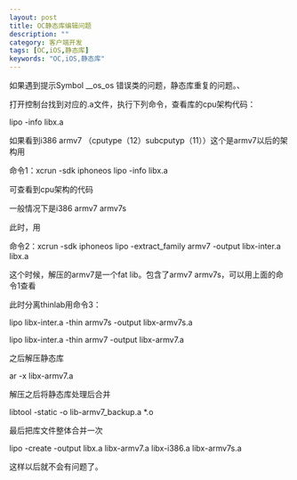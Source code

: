 ```yaml
---
layout: post
title: OC静态库编辑问题
description: ""
category: 客户端开发
tags: [OC,iOS,静态库]
keywords: "OC,iOS,静态库"
---
```



如果遇到提示Symbol __os_os 错误类的问题，静态库重复的问题。、

打开控制台找到对应的.a文件，执行下列命令，查看库的cpu架构代码：

lipo -info libx.a

如果看到i386 armv7 （cputype（12）subcputyp（11））这个是armv7以后的架构用

命令1：xcrun -sdk iphoneos lipo -info libx.a

可查看到cpu架构的代码

一般情况下是i386 armv7 armv7s

此时，用

命令2：xcrun -sdk iphoneos lipo -extract_family armv7 -output libx-inter.a libx.a

这个时候，解压的armv7是一个fat lib。包含了armv7 armv7s，可以用上面的命令1查看


此时分离thinlab用命令3：

lipo libx-inter.a -thin armv7s -output libx-armv7s.a

lipo libx-inter.a -thin armv7 -output libx-armv7.a


之后解压静态库

ar -x libx-armv7.a

解压之后将静态库处理后合并

libtool -static -o lib-armv7_backup.a *.o

最后把库文件整体合并一次

lipo -create -output libx.a libx-armv7.a libx-i386.a libx-armv7s.a

这样以后就不会有问题了。